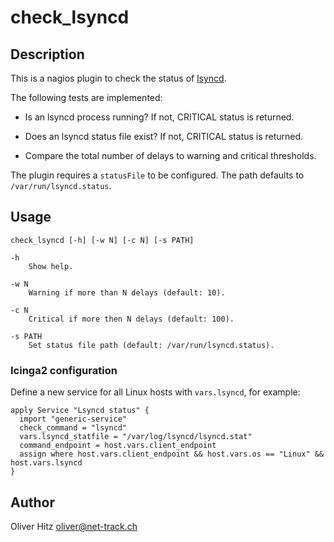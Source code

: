 # check_lsyncd

## Description

This is a nagios plugin to check the status of
[lsyncd](https://github.com/axkibe/lsyncd).

The following tests are implemented:

- Is an lsyncd process running? If not, CRITICAL status is returned.

- Does an lsyncd status file exist? If not, CRITICAL status is returned.

- Compare the total number of delays to warning and critical thresholds.

The plugin requires a `statusFile` to be configured. The path defaults to
`/var/run/lsyncd.status`.

## Usage

    check_lsyncd [-h] [-w N] [-c N] [-s PATH]
    
    -h
        Show help.
    
    -w N
        Warning if more than N delays (default: 10).
    
    -c N
        Critical if more then N delays (default: 100).
    
    -s PATH
        Set status file path (default: /var/run/lsyncd.status).

### Icinga2 configuration

Define a new service for all Linux hosts with `vars.lsyncd`, for example:

```
apply Service "Lsyncd status" {
  import "generic-service"
  check_command = "lsyncd"
  vars.lsyncd_statfile = "/var/log/lsyncd/lsyncd.stat"
  command_endpoint = host.vars.client_endpoint
  assign where host.vars.client_endpoint && host.vars.os == "Linux" && host.vars.lsyncd
}
```

## Author

Oliver Hitz <oliver@net-track.ch>
